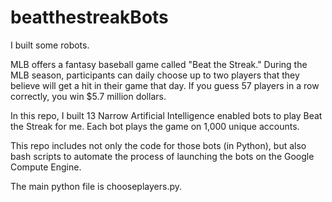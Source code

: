 # beatthestreakBots
I built some robots. 

MLB offers a fantasy baseball game called "Beat the Streak." During the MLB season, participants can daily choose up to two players that they believe will get a hit in their game that day. 
If you guess 57 players in a row correctly, you win $5.7 million dollars. 

In this repo, I built 13 Narrow Artificial Intelligence enabled bots to play Beat the Streak for me. Each bot plays the game on 1,000 unique accounts. 

This repo includes not only the code for those bots (in Python), but also bash scripts to automate the process of launching the bots on the Google Compute Engine. 

The main python file is chooseplayers.py. 
